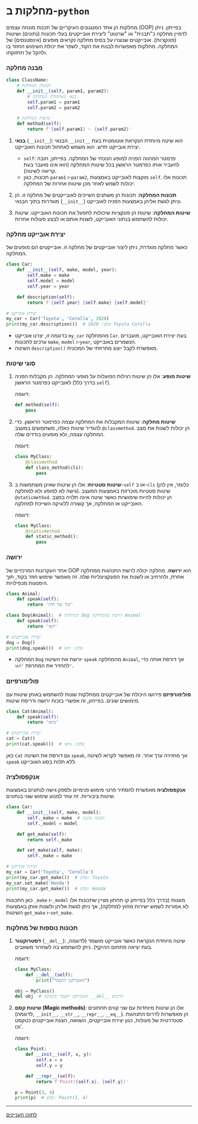 # מחלקות ב-`python`

מחלקות הן אחד המנגנונים העיקריים של תכנות מונחה עצמים (OOP) בפייתון. ניתן לדמיין מחלקה כ"תבנית" או "שרטוט" ליצירת אובייקטים בעלי תכונות (נתונים) ושיטות (פונקציות). אובייקטים שנוצרו על בסיס מחלקה נקראים מופעים (אינסטנסים) של המחלקה. מחלקות מאפשרות לבנות את הקוד, לשפר את יכולת השימוש החוזר בו ולהקל על תחזוקתו.

### מבנה מחלקה

```python
class ClassName:
    # תכונות המחלקה
    def __init__(self, param1, param2):
        # בנאי (אתחול) המחלקה
        self.param1 = param1
        self.param2 = param2

    # שיטות המחלקה
    def method(self):
        return f'{self.param1} ו- {self.param2}'
```

1.  **בנאי** (`__init__`):
    הבנאי `__init__` הוא שיטה מיוחדת הנקראת אוטומטית בעת יצירת אובייקט חדש. הוא משמש לאתחול תכונות האובייקט.

    -   `self`: פרמטר המהווה הפניה למופע הנוכחי של המחלקה. בפייתון, חובה להעביר אותו כפרמטר הראשון בכל שיטות המחלקה (הוא אינו מועבר בעת קריאה לשיטה).
    -   תכונות, כגון `param1` ו-`param2`, מוקצות לאובייקט באמצעות `self`. תכונות אלו יכולות לשמש לאחר מכן שיטות אחרות של המחלקה.

2.  **תכונות המחלקה**:
    תכונות הן משתנים השייכים לאובייקטים של מחלקה זו. הן מוגדרות בתוך הבנאי (`__init__`) וניתן לגשת אליהן באמצעות הפניה לאובייקט.

3.  **שיטות המחלקה**:
    שיטות הן פונקציות שיכולות לתפעל את תכונות האובייקט. שיטות יכולות להשתמש בנתוני האובייקט, לשנות אותם או לבצע פעולות אחרות.

### יצירת אובייקט מחלקה

כאשר מחלקה מוגדרת, ניתן ליצור אובייקטים של מחלקה זו. אובייקטים הם מופעים של המחלקה.

```python
class Car:
    def __init__(self, make, model, year):
        self.make = make
        self.model = model
        self.year = year

    def description(self):
        return f'{self.year} {self.make} {self.model}'

# יצירת אובייקט
my_car = Car('Toyota', 'Corolla', 2020)
print(my_car.description())  # פלט: 2020 Toyota Corolla
```

-   בדוגמה זו, יצרנו אובייקט `my_car` מהמחלקה `Car`. בעת יצירת האובייקט, מועברים ערכים לתכונות `make`, `model` ו-`year`, הנשמרים באובייקט.
-   השיטה `description()` מאפשרת לקבל ייצוג מחרוזתי של המכונית.

### סוגי שיטות

1.  **שיטות מופע**: אלו הן שיטות רגילות הפועלות על מופעי המחלקה. הן מקבלות הפניה לאובייקט כפרמטר הראשון (בדרך כלל `self`).

    דוגמה:
    ```python
    def method(self):
        pass
    ```

2.  **שיטות מחלקה**: שיטות המקבלות את המחלקה עצמה כפרמטר הראשון. כדי להגדיר שיטות כאלה, משתמשים במעצב `@classmethod`. הן יכולות לשנות את מצב המחלקה עצמה, ולא מופעים בודדים שלה.

    דוגמה:
    ```python
    class MyClass:
        @classmethod
        def class_method(cls):
            pass
    ```

3.  **שיטות סטטיות**: אלו הן שיטות שאינן משתמשות ב-`self` או ב-`cls` (כלומר, אין להן גישה לא למופע ולא למחלקה). שיטות סטטיות מוכרזות באמצעות המעצב `@staticmethod`. הן יכולות להיות שימושיות כאשר שיטה אינה תלויה במצב האובייקט או המחלקה, אך קשורה ללוגיקה השייכת למחלקה.

    דוגמה:
    ```python
    class MyClass:
        @staticmethod
        def static_method():
            pass
    ```

### ירושה

אחד העקרונות המרכזיים של OOP הוא **ירושה**. מחלקה יכולה לרשת התנהגות ממחלקה אחרת, ולהרחיב או לשנות את הפונקציונליות שלה. זה מאפשר שימוש חוזר בקוד, תוך הימנעות מכפילויות.

```python
class Animal:
    def speak(self):
        return 'קול של חיה'

class Dog(Animal):  # המחלקה Dog יורשת מהמחלקה Animal
    def speak(self):
        return 'האו'

# יצירת אובייקטים
dog = Dog()
print(dog.speak())  # פלט: האו
```

-   המחלקה `Dog` יורשת את השיטה `speak` מהמחלקה `Animal`, אך דורסת אותה כדי להחזיר את המחרוזת `'האו'`.

### פולימורפיזם

**פולימורפיזם** פירושו היכולת של אובייקטים ממחלקות שונות להשתמש באותן שיטות עם מימושים שונים. בפייתון, זה אפשרי בזכות ירושה ודריסת שיטות.

```python
class Cat(Animal):
    def speak(self):
        return 'מיאו'

# יצירת אובייקטים
cat = Cat()
print(cat.speak())  # פלט: מיאו
```

כאן `Cat` גם דורסת את השיטה `speak`, אך מחזירה ערך אחר. זה מאפשר לקרוא לשיטה `speak` ללא תלות בסוג האובייקט.

### אנקפסולציה

**אנקפסולציה** מאפשרת להסתיר פרטי מימוש פנימיים ולספק גישה לנתונים באמצעות שיטות ציבוריות. זה עוזר למנוע שימוש שגוי בנתונים.

```python
class Car:
    def __init__(self, make, model):
        self._make = make  # תכונה מוגנת
        self._model = model

    def get_make(self):
        return self._make

    def set_make(self, make):
        self._make = make

# יצירת אובייקט
my_car = Car('Toyota', 'Corolla')
print(my_car.get_make())  # פלט: Toyota
my_car.set_make('Honda')
print(my_car.get_make())  # פלט: Honda
```

כאן התכונות `_make` ו-`_model` מוגנות (בדרך כלל בפייתון קו תחתון מציין שתכונות אלו לא אמורות לשמש ישירות מחוץ למחלקה), אך ניתן לגשת אליהן ולשנות אותן באמצעות השיטות `get_make` ו-`set_make`.

### תכונות נוספות של מחלקות

1.  **דסטרוקטור** (`__del__`):
    שיטה מיוחדת הנקראת כאשר אובייקט מושמד (לדוגמה, בעת יציאה מתחום ההיקף). ניתן להשתמש בה לשחרור משאבים.

    דוגמה:
    ```python
    class MyClass:
        def __del__(self):
            print("האובייקט הושמד")

    obj = MyClass()
    del obj  # האובייקט יושמד והשיטה __del__ תיקרא
    ```

2.  **שיטות קסם (Magic methods)**:
    אלו הן שיטות מיוחדות עם שני קווים תחתונים (לדוגמה, `__init__`, `__str__`, `__repr__`, `__eq__`). הן מאפשרות לדרוס התנהגות סטנדרטית של פעולות, כגון יצירת אובייקטים, השוואה, הצגת אובייקטים כטקסט וכו'.

    דוגמה:
    ```python
    class Point:
        def __init__(self, x, y):
            self.x = x
            self.y = y

        def __repr__(self):
            return f'Point({self.x}, {self.y})'

    p = Point(3, 4)
    print(p)  # פלט: Point(3, 4)
    ```

---

[לתוכן העניינים](https://github.com/hypo69/101_python_computer_games_ru/blob/master/cheat_sheets#readme)
